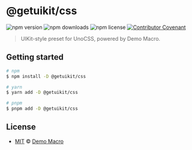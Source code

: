 # @getuikit/css

![npm version](https://img.shields.io/npm/v/@getuikit/css)
![npm downloads](https://img.shields.io/npm/dw/@getuikit/css)
![npm license](https://img.shields.io/npm/l/@getuikit/css)
[![Contributor Covenant](https://img.shields.io/badge/Contributor%20Covenant-2.1-4baaaa.svg)](https://www.contributor-covenant.org/version/2/1/code_of_conduct/)

> UIKit-style preset for UnoCSS, powered by Demo Macro.

## Getting started

```bash
# npm
$ npm install -D @getuikit/css

# yarn
$ yarn add -D @getuikit/css

# pnpm
$ pnpm add -D @getuikit/css
```

## License

- [MIT](LICENSE) &copy; [Demo Macro](https://imst.xyz/)

